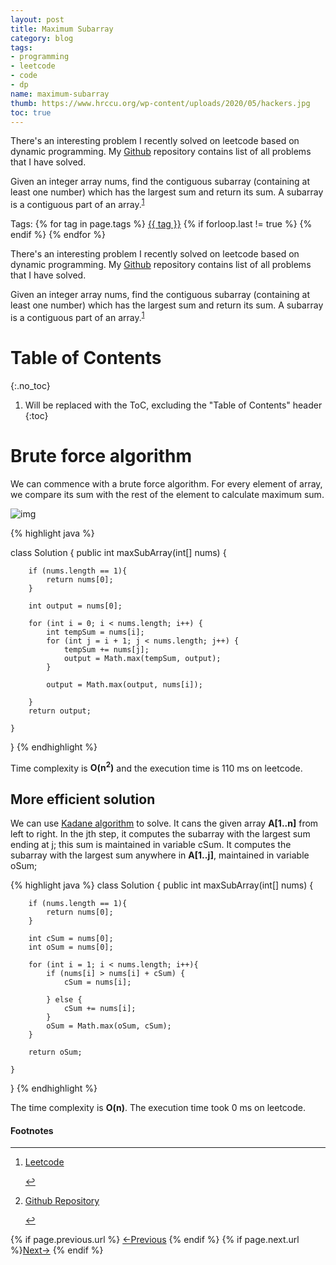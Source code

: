 ```yaml
---
layout: post
title: Maximum Subarray
category: blog
tags:
- programming
- leetcode
- code
- dp
name: maximum-subarray
thumb: https://www.hrccu.org/wp-content/uploads/2020/05/hackers.jpg
toc: true
---
```


<style type="text/css">
.myheading{font-family:Georgia, "Times New Roman", Times, serif;font-size:24px;margin-top:5px;margin-bottom:0;text-align:center;font-weight:400;color:#222}
.mysubheading{font-family:"Lucida Grande", Tahoma;font-size:10px;font-weight:lighter;font-variant:normal;text-transform:uppercase;color:#666;margin-top:10px;text-align:center!important;letter-spacing:.3em}
</style>

<p>There's an interesting problem I recently solved on leetcode based on dynamic programming. My <a href="https://github.com/tushar-sharma/prep-coding" target="_blank">Github</a> repository contains list of all problems that I have solved. </p>

Given an integer array nums, find the contiguous subarray (containing at least one number) which has the largest sum and return its sum. A subarray is a contiguous part of an array.<sup><a href='#fn:1' rel='footnote'>1</a></sup>


<!-- truncate_here -->
<p>Tags: {% for tag in page.tags %} <a class="mytag" href="/tag/{{ tag }}" title="View posts tagged with &quot;{{ tag }}&quot;">{{ tag }}</a>  {% if forloop.last != true %} {% endif %} {% endfor %} </p>

<p>There's an interesting problem I recently solved on leetcode based on dynamic programming. My <a href="https://github.com/tushar-sharma/prep-coding" target="_blank">Github</a> repository contains list of all problems that I have solved. </p>


Given an integer array nums, find the contiguous subarray (containing at least one number) which has the largest sum and return its sum. A subarray is a contiguous part of an array.<sup><a href='#fn:1' rel='footnote'>1</a></sup>

# Table of Contents
{:.no_toc}

1. Will be replaced with the ToC, excluding the "Table of Contents" header
{:toc}

# Brute force algorithm

We can commence with a brute force algorithm. For every element of array, we compare its sum with the rest of the element to calculate maximum sum. 

![img](https://i.imgur.com/WHMSDtu.png)

{% highlight java %}

class Solution {
    public int maxSubArray(int[] nums) {
        
        if (nums.length == 1){
            return nums[0];
        }

        int output = nums[0];
        
        for (int i = 0; i < nums.length; i++) {
            int tempSum = nums[i];
            for (int j = i + 1; j < nums.length; j++) {
                tempSum += nums[j];
                output = Math.max(tempSum, output);
            }
            
            output = Math.max(output, nums[i]);
            
        }     
        return output;   
        
    }
}
{% endhighlight %}

Time complexity is <b>O(n<sup>2</sup>)</b> and the execution time is 110 ms on leetcode.

## More efficient solution


We can use <a href="https://en.wikipedia.org/wiki/Maximum_subarray_problem">Kadane algorithm</a> to solve. It cans the given array <b>A[1..n]</b> from left to right. In the jth step, it computes the subarray with the largest sum ending at j; this sum is maintained in variable cSum. It computes the subarray with the largest sum anywhere in <b>A[1..j]</b>, maintained in variable oSum;

{% highlight java %}
class Solution {
    public int maxSubArray(int[] nums) {
        
        if (nums.length == 1){
            return nums[0];
        }

        int cSum = nums[0];
        int oSum = nums[0];
        
        for (int i = 1; i < nums.length; i++){
            if (nums[i] > nums[i] + cSum) {
                cSum = nums[i];
                
            } else { 
                cSum += nums[i];
            }
            oSum = Math.max(oSum, cSum);
        }
 
        return oSum;
  
    }
}
{% endhighlight %}

The time complexity is <b>O(n<sup></sup>)</b>. The execution time took 0 ms on leetcode.

<div class='footnotes'><h4>Footnotes</h4><hr />
  <ol>
    <li id='fn:1'>
         <p><a href="https://leetcode.com/problems/maximum-subarray/" target="_blank">Leetcode</a></p>
         <a href='#fnref:1' rev='footnote'>&#8617;</a>
    </li>
    <li id='fn:2'>
         <p><a href="https://github.com/tushar-sharma/prep-coding" target="_blank">Github Repository</a></p>
         <a href='#fnref:2' rev='footnote'>&#8617;</a>
    </li>
  </ol>
</div>


<nav class="pagination clear" style="padding-bottom:20px;">
{% if page.previous.url %} <a class="prev-item" href="{{page.previous.url}}" title="Previous Post: {{page.previous.title}}">&larr;Previous</a>   {% endif %}  {% if page.next.url %}<a class="next-item" href="{{page.next.url}}" title="Next Post: {{page.next.title}}">Next&rarr;</a>         {% endif %}
</nav>

